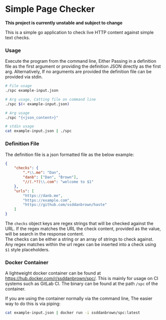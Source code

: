 # Simple Page Checker

**This project is currently unstable and subject to change**

This is a simple go application to check live HTTP content against simple text checks.

### Usage

Execute the program from the command line, Either Passing in a definition file as the first argument or providing the definition JSON directly as the first arg. Alternatively, If no arguments are provided the definition file can be provided via stdin. 

```bash
# File usage
./spc example-input.json

# Arg usage, Catting file on command line
./spc $(< example-input.json)

# Arg usage
./spc "{<json_content>}"

# stdin usage
cat example-input.json | ./spc
```

### Definition File

The definition file is a json formatted file as the below example:

```json
{
    "checks": {
        ".*\\.me": "Dan",
        "danb": ["Dan", "Brown"],
        "//(.*?)\\.com": "welcome to $1"
    },
    "urls": [
        "https://danb.me",
        "https://example.com",
        "https://github.com/ssddanbrown/haste"
    ]
}
```

The `checks` object keys are regex strings that will be checked against the URL. If the regex matches the URL the check content, provided as the value, will be search in the response content.  
The checks can be either a string or an array of strings to check against.
Any regex matches within the url regex can be inserted into a check using `$1` style placeholders.

### Docker Container

A lightweight docker container can be found at https://hub.docker.com/r/ssddanbrown/spc/. This is mainly for usage on CI systems such as GitLab CI. The binary can be found at the path `/spc` of the container.

If you are using the container normally via the command line, The easier way to do this is via piping:

```bash
cat example-input.json | docker run -i ssddanbrown/spc:latest
```


